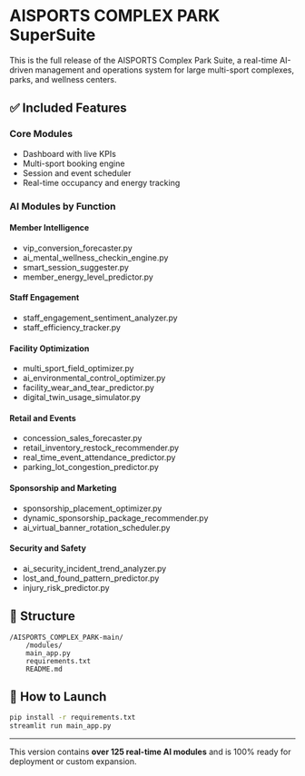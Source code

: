 # AISPORTS COMPLEX PARK SuperSuite

This is the full release of the AISPORTS Complex Park Suite, a real-time AI-driven management and operations system for large multi-sport complexes, parks, and wellness centers.

## ✅ Included Features

### Core Modules
- Dashboard with live KPIs
- Multi-sport booking engine
- Session and event scheduler
- Real-time occupancy and energy tracking

### AI Modules by Function

#### Member Intelligence
- vip_conversion_forecaster.py
- ai_mental_wellness_checkin_engine.py
- smart_session_suggester.py
- member_energy_level_predictor.py

#### Staff Engagement
- staff_engagement_sentiment_analyzer.py
- staff_efficiency_tracker.py

#### Facility Optimization
- multi_sport_field_optimizer.py
- ai_environmental_control_optimizer.py
- facility_wear_and_tear_predictor.py
- digital_twin_usage_simulator.py

#### Retail and Events
- concession_sales_forecaster.py
- retail_inventory_restock_recommender.py
- real_time_event_attendance_predictor.py
- parking_lot_congestion_predictor.py

#### Sponsorship and Marketing
- sponsorship_placement_optimizer.py
- dynamic_sponsorship_package_recommender.py
- ai_virtual_banner_rotation_scheduler.py

#### Security and Safety
- ai_security_incident_trend_analyzer.py
- lost_and_found_pattern_predictor.py
- injury_risk_predictor.py

## 📁 Structure
```
/AISPORTS_COMPLEX_PARK-main/
    /modules/
    main_app.py
    requirements.txt
    README.md
```

## 🚀 How to Launch
```bash
pip install -r requirements.txt
streamlit run main_app.py
```

---  
This version contains **over 125 real-time AI modules** and is 100% ready for deployment or custom expansion.